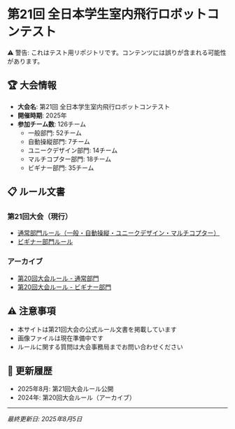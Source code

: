 ﻿# 第21回 全日本学生室内飛行ロボットコンテスト

<div class="warning-banner">
⚠️ 警告: これはテスト用リポジトリです。コンテンツには誤りが含まれる可能性があります。
</div>

## 🏆 大会情報

- **大会名**: 第21回 全日本学生室内飛行ロボットコンテスト
- **開催時期**: 2025年
- **参加チーム数**: 126チーム
  - 一般部門: 52チーム
  - 自動操縦部門: 7チーム
  - ユニークデザイン部門: 14チーム
  - マルチコプター部門: 18チーム
  - ビギナー部門: 35チーム

## 📋 ルール文書

### 第21回大会（現行）

- [通常部門ルール（一般・自動操縦・ユニークデザイン・マルチコプター）](21FlyRobo_GeneralAutoUniqueMulti_Regulations_text.md)
- [ビギナー部門ルール](21FlyRobo_Beginner_Regulations_text.md)

### アーカイブ

- [第20回大会ルール - 通常部門](20FlyRobo_ip_Regulations_text.md)
- [第20回大会ルール - ビギナー部門](20FlyRobo_Beginner_Regulations_text.md)

## ⚠️ 注意事項

- 本サイトは第21回大会の公式ルール文書を掲載しています
- 画像ファイルは現在準備中です
- ルールに関する質問は大会事務局までお問い合わせください

## 🔄 更新履歴

- 2025年8月: 第21回大会ルール公開
- 2024年: 第20回大会ルール（アーカイブ）

---

*最終更新日: 2025年8月5日*
